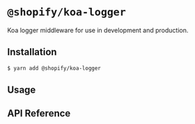 # `@shopify/koa-logger`

Koa logger middleware for use in development and production.

## Installation

```bash
$ yarn add @shopify/koa-logger
```

## Usage

## API Reference
